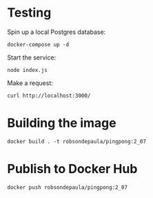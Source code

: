 # Testing
Spin up a local Postgres database:
```
docker-compose up -d
```
Start the service:
```
node index.js
```
Make a request:
```
curl http://localhost:3000/
```
# Building the image
```
docker build . -t robsondepaula/pingpong:2_07
```
# Publish to Docker Hub
```
docker push robsondepaula/pingpong:2_07
```

